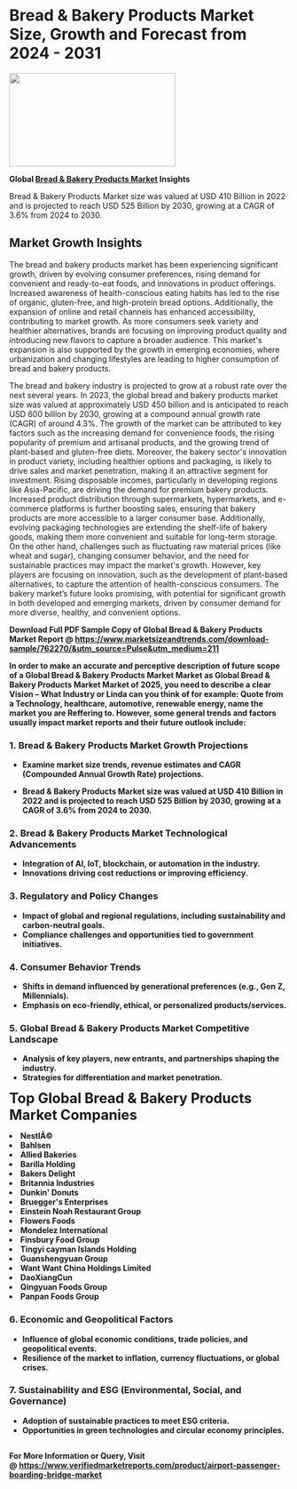 <H1>Bread & Bakery Products Market Size, Growth and Forecast from 2024 - 2031</H1><img class="aligncenter size-medium wp-image-584254" src="https://thirdeyenews.in/wp-content/uploads/2024/09/Global-Market-Research-300x168.jpeg" alt="" width="300" height="168" /><p><strong>Global&nbsp;<a href="https://www.marketsizeandtrends.com/download-sample/762270/&amp;utm_source=Pulse&amp;utm_medium=211">Bread & Bakery Products Market</a> Insights</strong></p><p>Bread & Bakery Products Market size was valued at USD 410 Billion in 2022 and is projected to reach USD 525 Billion by 2030, growing at a CAGR of 3.6% from 2024 to 2030.</p><p><h2>Market Growth Insights</h2> <p>The bread and bakery products market has been experiencing significant growth, driven by evolving consumer preferences, rising demand for convenient and ready-to-eat foods, and innovations in product offerings. Increased awareness of health-conscious eating habits has led to the rise of organic, gluten-free, and high-protein bread options. Additionally, the expansion of online and retail channels has enhanced accessibility, contributing to market growth. As more consumers seek variety and healthier alternatives, brands are focusing on improving product quality and introducing new flavors to capture a broader audience. This market's expansion is also supported by the growth in emerging economies, where urbanization and changing lifestyles are leading to higher consumption of bread and bakery products.</p> <p><strong></strong></p> <p>The bread and bakery industry is projected to grow at a robust rate over the next several years. In 2023, the global bread and bakery products market size was valued at approximately USD 450 billion and is anticipated to reach USD 600 billion by 2030, growing at a compound annual growth rate (CAGR) of around 4.3%. The growth of the market can be attributed to key factors such as the increasing demand for convenience foods, the rising popularity of premium and artisanal products, and the growing trend of plant-based and gluten-free diets. Moreover, the bakery sector's innovation in product variety, including healthier options and packaging, is likely to drive sales and market penetration, making it an attractive segment for investment. Rising disposable incomes, particularly in developing regions like Asia-Pacific, are driving the demand for premium bakery products. Increased product distribution through supermarkets, hypermarkets, and e-commerce platforms is further boosting sales, ensuring that bakery products are more accessible to a larger consumer base. Additionally, evolving packaging technologies are extending the shelf-life of bakery goods, making them more convenient and suitable for long-term storage. On the other hand, challenges such as fluctuating raw material prices (like wheat and sugar), changing consumer behavior, and the need for sustainable practices may impact the market's growth. However, key players are focusing on innovation, such as the development of plant-based alternatives, to capture the attention of health-conscious consumers. The bakery market’s future looks promising, with potential for significant growth in both developed and emerging markets, driven by consumer demand for more diverse, healthy, and convenient options.</p> <p><strong></p><p><span class=""><strong>Download Full PDF Sample Copy of Global Bread & Bakery Products Market Report</strong> @ <a href="https://www.marketsizeandtrends.com/download-sample/762270/&amp;utm_source=Pulse&amp;utm_medium=211" target="_blank">https://www.marketsizeandtrends.com/download-sample/762270/&amp;utm_source=Pulse&amp;utm_medium=211</a></span></p><p>In order to make an accurate and perceptive description of future scope of a Global&nbsp;Bread & Bakery Products Market Market as Global&nbsp;Bread & Bakery Products Market Market of 2025, you need to describe a clear Vision &ndash; What Industry or Linda can you think of for example: Quote from a Technology, healthcare, automotive, renewable energy, name the market you are Reffering to. However, some general trends and factors usually impact market reports and their future outlook include:</p><h3>1.&nbsp;<strong>Bread & Bakery Products Market Growth Projections</strong></h3><ul><li>Examine market size trends, revenue estimates and CAGR (Compounded Annual Growth Rate) projections.</li><li><p>Bread & Bakery Products Market size was valued at USD 410 Billion in 2022 and is projected to reach USD 525 Billion by 2030, growing at a CAGR of 3.6% from 2024 to 2030.</p></li></ul><h3>2.&nbsp;<strong>Bread & Bakery Products Market Technological Advancements</strong></h3><ul><li>Integration of AI, IoT, blockchain, or automation in the industry.</li><li>Innovations driving cost reductions or improving efficiency.</li></ul><h3>3.&nbsp;<strong>Regulatory and Policy Changes</strong></h3><ul><li>Impact of global and regional regulations, including sustainability and carbon-neutral goals.</li><li>Compliance challenges and opportunities tied to government initiatives.</li></ul><h3>4.&nbsp;<strong>Consumer Behavior Trends</strong></h3><ul><li>Shifts in demand influenced by generational preferences (e.g., Gen Z, Millennials).</li><li>Emphasis on eco-friendly, ethical, or personalized products/services.</li></ul><h3>5.&nbsp;<strong>Global Bread & Bakery Products Market Competitive Landscape</strong></h3><ul><li>Analysis of key players, new entrants, and partnerships shaping the industry.</li><li>Strategies for differentiation and market penetration.</li></ul><p data-pm-slice="1 1 []"><span style="color: inherit; font-family: inherit; font-size: 25px;">Top Global Bread & Bakery Products Market Companies</span></p><div class="" data-test-id=""><p><li>NestlÃ©</li><li> Bahlsen</li><li> Allied Bakeries</li><li> Barilla Holding</li><li> Bakers Delight</li><li> Britannia Industries</li><li> Dunkin' Donuts</li><li> Bruegger's Enterprises</li><li> Einstein Noah Restaurant Group</li><li> Flowers Foods</li><li> Mondelez International</li><li> Finsbury Food Group</li><li> Tingyi cayman Islands Holding</li><li> Guanshengyuan Group</li><li> Want Want China Holdings Limited</li><li> DaoXiangCun</li><li> Qingyuan Foods Group</li><li> Panpan Foods Group</li></p></div><h3>6.&nbsp;<strong>Economic and Geopolitical Factors</strong></h3><ul><li>Influence of global economic conditions, trade policies, and geopolitical events.</li><li>Resilience of the market to inflation, currency fluctuations, or global crises.</li></ul><h3>7.&nbsp;<strong>Sustainability and ESG (Environmental, Social, and Governance)</strong></h3><ul><li>Adoption of sustainable practices to meet ESG criteria.</li><li>Opportunities in green technologies and circular economy principles.</li></ul><h2><strong style="font-size: 14px;">For More Information or Query, Visit @&nbsp;</strong><a style="background-color: #ffffff; font-size: 14px;" href="https://www.marketsizeandtrends.com/report/bread-bakery-products-market/" target="_blank">https://www.verifiedmarketreports.com/product/airport-passenger-boarding-bridge-market</a></h2>
